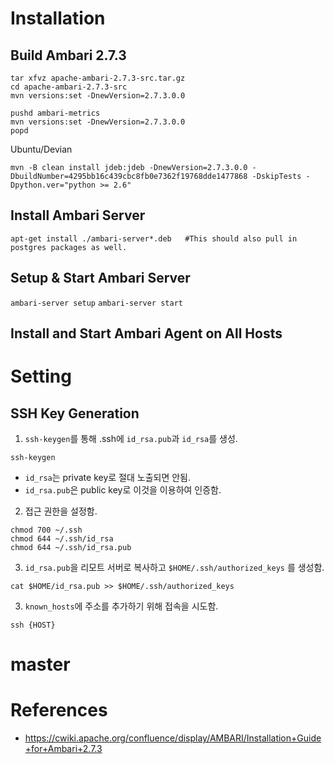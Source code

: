 <!-- TITLE: Ambari -->
<!-- SUBTITLE: A quick summary of Ambari -->

# Installation
## Build Ambari 2.7.3
```wget http://www.apache.org/dist/ambari/ambari-2.7.3/apache-ambari-2.7.3-src.tar.gz (use the suggested mirror from above)
tar xfvz apache-ambari-2.7.3-src.tar.gz
cd apache-ambari-2.7.3-src
mvn versions:set -DnewVersion=2.7.3.0.0
 
pushd ambari-metrics
mvn versions:set -DnewVersion=2.7.3.0.0
popd
```

Ubuntu/Devian
```
mvn -B clean install jdeb:jdeb -DnewVersion=2.7.3.0.0 -DbuildNumber=4295bb16c439cbc8fb0e7362f19768dde1477868 -DskipTests -Dpython.ver="python >= 2.6"
```

## Install Ambari Server
```
apt-get install ./ambari-server*.deb   #This should also pull in postgres packages as well.
```

## Setup & Start Ambari Server

`ambari-server setup`
`ambari-server start`

## Install and Start Ambari Agent on All Hosts


# Setting
## SSH Key Generation
1. `ssh-keygen`를 통해 .ssh에 `id_rsa.pub`과 `id_rsa`를 생성.
```
ssh-keygen
```
- `id_rsa`는 private key로 절대 노출되면 안됨.
- `id_rsa.pub`은 public key로 이것을 이용하여 인증함.
2. 접근 권한을 설정함.
```
chmod 700 ~/.ssh
chmod 644 ~/.ssh/id_rsa
chmod 644 ~/.ssh/id_rsa.pub
```
3. `id_rsa.pub`을 리모트 서버로 복사하고 `$HOME/.ssh/authorized_keys` 를 생성함.
```
cat $HOME/id_rsa.pub >> $HOME/.ssh/authorized_keys
```
3. `known_hosts`에 주소를 추가하기 위해 접속을 시도함.
```
ssh {HOST}
```

# master




# References
- https://cwiki.apache.org/confluence/display/AMBARI/Installation+Guide+for+Ambari+2.7.3